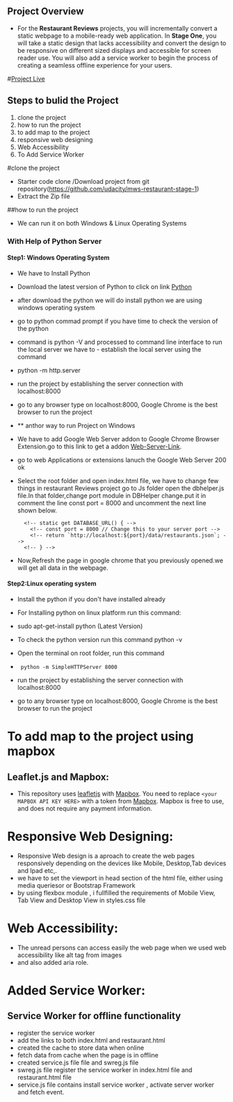 ## Project Overview

  -  For the **Restaurant Reviews** projects, you will incrementally convert a static webpage to a mobile-ready web application. In **Stage One**, you will take a static design that lacks accessibility and convert the design to be responsive on different sized displays and accessible for screen reader use. You will also add a service worker to begin the process of creating a seamless offline experience for your users.
  
#[Project Live ](https://swamykankipati.github.io/Front-End-Nano-Degree-Project-Restaurant-Reviews-Stage-4/index.html)

## Steps to bulid the Project

1.  clone the project
2.  how  to run the project
3.  to add map to the project
4.  responsive web designing
5.  Web Accessibility
6.  To Add Service Worker

#clone the project

   - Starter code clone /Download  project from git repository(https://github.com/udacity/mws-restaurant-stage-1)
  - Extract the Zip file

##how to run the project

  - We can run it on both Windows & Linux Operating Systems

### With Help of Python Server

#### Step1: Windows Operating System

  -  We have to Install Python
  -  Download the latest version of Python to click on link [Python](https://www.python.org/downloads/)
  -  after download the python we will do install python we are using windows operating system
  -  go to python commad prompt  if you have time to check the version of the python
  -  command is python -V and processed to command line interface to run the local server we have to  - establish the local server using the command
  -   python -m http.server
  -   run the project by establishing the server connection with localhost:8000
  -   go to any browser type on localhost:8000, Google Chrome is the best browser to run the project
  -  ** anthor way to run Project on Windows
  - We have to  add Google Web Server addon to Google Chrome Browser Extension.go to this link to get a addon [Web-Server-Link](https://github.com/kzahel/web-server-chrome).
  - go to web Applications or extensions lanuch the Google Web Server 200 ok
  -  Select the root folder and open index.html file, we have to change few things in restaurant Reviews project go to Js folder open the dbhelper.js file.In that folder,change port module in DBHelper change.put it in comment the line const port = 8000 and uncomment the next line shown below.

           <!-- static get DATABASE_URL() { -->
             <!-- const port = 8000 // Change this to your server port -->
             <!-- return `http://localhost:${port}/data/restaurants.json`; -->
           <!-- } -->

  -  Now,Refresh the page in google chrome that you previously opened.we will
   get all data in the webpage.

#### Step2:Linux operating system

  -  Install the python if you don't have installed already
  -  For Installing python on linux platform run this command:
  -  sudo apt-get-install python (Latest Version)

  -  To check the python version run this command
              python -v
  -  Open the terminal on root folder, run this command
  -      python -m SimpleHTTPServer 8000

  - run the project by establishing the server connection with localhost:8000
  - go to any browser type on localhost:8000, Google Chrome is the best browser to run the project

# To add map to the project using mapbox

## Leaflet.js and Mapbox:

- This repository uses [leafletjs](https://leafletjs.com/) with [Mapbox](https://www.mapbox.com/). You need to replace `<your MAPBOX API KEY HERE>` with a token from [Mapbox](https://www.mapbox.com/). Mapbox is free to use, and does not require any payment information.

# Responsive Web Designing:

-   Responsive Web design is a aproach  to create  the web pages responsively  depending on the devices like Mobile, Desktop,Tab devices and Ipad etc,.
  - we have to set the viewport in head section of the html file, either  using media queriesor or  Bootstrap Framework
  -  by using flexbox module , i fullfilled the requirements of  Mobile View, Tab View and Desktop View in  styles.css file

# Web Accessibility:

  -   The unread persons can access easily the web page when we used web accessibility like alt tag from images
  -   and also added aria role.

# Added Service Worker:

## Service Worker for offline functionality
  - register the service worker
  - add the links to both index.html and restaurant.html
  - created the cache  to store data when online
  - fetch data from cache when the page is in offline
  - created service.js file file and swreg.js file
  - swreg.js file register the service worker in index.html file and restaurant.html file
  - service.js file contains install service worker , activate server worker  and fetch event.


